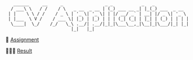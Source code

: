 ```
   ______     __     _                _ _           _   _             
  / ___\ \   / /    / \   _ __  _ __ | (_) ___ __ _| |_(_) ___  _ __  
 | |    \ \ / /    / _ \ | '_ \| '_ \| | |/ __/ _` | __| |/ _ \| '_ \ 
 | |___  \ V /    / ___ \| |_) | |_) | | | (_| (_| | |_| | (_) | | | |
  \____|  \_/    /_/   \_\ .__/| .__/|_|_|\___\__,_|\__|_|\___/|_| |_|
                         |_|   |_|                                    

```

🎯 [Assignment](https://www.theodinproject.com/lessons/node-path-react-new-cv-application)

👩🏽‍💻 [Result](https://cv-app-react-gold.vercel.app/)
